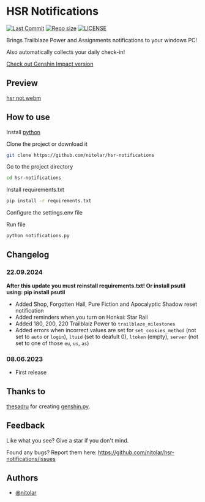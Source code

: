 # HSR Notifications
[![Last Commit](https://img.shields.io/github/last-commit/nitolar/hsr-notifications)](https://github.com/nitolar/hsr-notifications/commits/master)
[![Repo size](https://img.shields.io/github/repo-size/nitolar/hsr-notifications)](https://github.com/nitolar/hsr-notifications/graphs/code-frequency)
[![LICENSE](https://img.shields.io/github/license/nitolar/hsr-notifications)](https://github.com/nitolar/hsr-notifications/blob/master/LICENSE.md)


Brings Trailblaze Power and Assignments notifications to your windows PC!

Also automatically collects your daily check-in!

[Check out Genshin Impact version](https://github.com/nitolar/genshin-notifications)


## Preview

[hsr not.webm](https://github.com/nitolar/hsr-notifications/assets/73779998/e0f21b2a-4e52-47c5-a9b5-5a51f27496a6)


## How to use

Install [python](https://www.python.org)

Clone the project or download it

```bash
git clone https://github.com/nitolar/hsr-notifications
```

Go to the project directory

```bash
cd hsr-notifications
```

Install requirements.txt

```bash
pip install -r requirements.txt
```

Configure the settings.env file

Run file

```bash
python notifications.py
```


## Changelog

### 22.09.2024

**After this update you must reinstall requirements.txt! Or install psutil using: pip install psutil**
- Added Shop, Forgotten Hall, Pure Fiction and Apocalyptic Shadow reset notification
- Added reminders when you turn on Honkai: Star Rail
- Added 180, 200, 220 Trailblaiz Power to `trailblaze_milestones`
- Added errors when incorrect values are set for `set_cookies_method` (not set to `auto` or `login`), `ltuid` (set to deafult 0), `ltoken` (empty), `server` (not set to one of those `eu`, `us`, `as`)

### 08.06.2023

- First release


## Thanks to

[thesadru](https://github.com/thesadru) for creating [genshin.py](https://github.com/thesadru/genshin.py).


## Feedback

Like what you see? Give a star if you don't mind.

Found any bugs? Report them here: https://github.com/nitolar/hsr-notifications/issues


## Authors

- [@nitolar](https://www.github.com/nitolar)

